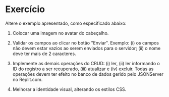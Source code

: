 # Exercício

Altere o exemplo apresentado, como especificado abaixo:

1) Colocar uma imagem no avatar do cabeçalho.

2) Validar os campos ao clicar no botão "Enviar". Exemplo: (i) os campos não devem estar vazios ao serem enviados para o servidor; (ii) o nome deve ter mais de 2 caracteres.

3) Implemente as demais operações do CRUD: (i) ler, (ii) ler informando o ID do registro a ser recuperado, (iii) atualizar e (iv) excluir. Todas as operações devem ter efeito no banco de dados gerido pelo JSONServer no Replit.com.

4) Melhorar a identidade visual, alterando os estilos CSS.
